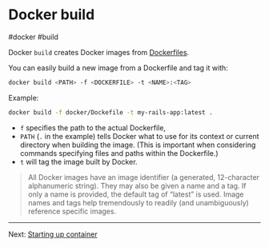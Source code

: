 # Docker build

#docker #build

Docker `build` creates Docker images from [Dockerfiles](https://docs.docker.com/engine/reference/builder/).

You can easily build a new image from a Dockerfile and tag it with:

```bash
docker build <PATH> -f <DOCKERFILE> -t <NAME>:<TAG>
```

Example:

```bash
docker build -f docker/Dockefile -t my-rails-app:latest .
```

- `f` specifies the path to the actual Dockerfile,
- `PATH` (`.` in the example) tells Docker what to use for its context or current directory when building the image. (This is important when considering commands specifying files and paths within the Dockerfile.)
- `t` will tag the image built by Docker.

> All Docker images have an image identifier (a generated, 12-character alphanumeric string). They may also be given a name and a tag. If only a name is provided, the default tag of “latest” is used. Image names and tags help tremendously to readily (and unambiguously) reference specific images.

---

Next: [Starting up container](../../Docker/Starting%20up%20container.md)